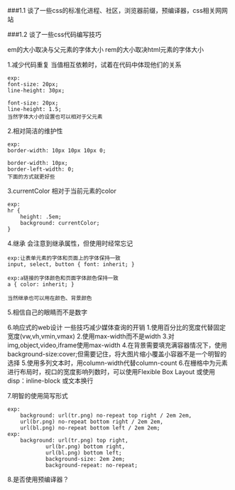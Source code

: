 ###1.1
谈了一些css的标准化进程、社区，浏览器前缀，预编译器，css相关网网站

###1.2
谈了一些css代码编写技巧

em的大小取决与父元素的字体大小
rem的大小取决html元素的字体大小

1.减少代码重复
当值相互依赖时，试着在代码中体现他们的关系
	
	exp:
	font-size: 20px;
	line-height: 30px;

	font-size: 20px;
	line-height: 1.5;
	当然字体大小的设置也可以相对于父元素
2.相对简洁的维护性
	
	exp:
	border-width: 10px 10px 10px 0;

	border-width: 10px;
	border-left-width: 0;
	下面的方式就更好些
3.currentColor
相对于当前元素的color
	
	exp:
	hr {
		height: .5em;
		background: currentColor;
	}



4.继承
	会注意到继承属性，但使用时经常忘记

	exp:让表单元素的字体和页面上的字体保持一致
	input, select, button { font: inherit; }

	exp:a链接的字体颜色和页面字体颜色保持一致
	a { color: inherit; }

	当然继承也可以用在颜色、背景颜色

5.相信自己的眼睛而不是数字
	

6.响应式的web设计
	一些技巧减少媒体查询的开销
		1.使用百分比的宽度代替固定宽度(vw,vh,vmin,vmax)
		2.使用max-width而不是width
		3.对img,object,video,iframe使用max-width
		4.在背景需要填充满容器情况下，使用background-size:cover;但需要记住，将大图片缩小覆盖小容器不是一个明智的选择
		5.使用多列文本时，用column-width代替column-count
		6.在栅格中为元素进行布局时，视口的宽度影响列数时，可以使用Flexible Box Layout 或使用disp：inline-block 或文本换行

7.明智的使用简写形式

	exp:
		background: url(tr.png) no-repeat top right / 2em 2em,
		url(br.png) no-repeat bottom right / 2em 2em,
		url(bl.png) no-repeat bottom left / 2em 2em;
	exp:
		background: url(tr.png) top right,
				url(br.png) bottom right,
				url(bl.png) bottom left;
				background-size: 2em 2em;
				background-repeat: no-repeat;

8.是否使用预编译器？





